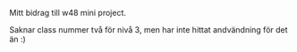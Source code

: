 Mitt bidrag till w48 mini project. 

Saknar class nummer två för nivå 3, men har inte hittat andvändning för det än :) 

